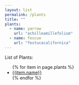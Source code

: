 ```yaml
---
layout: list                                                            
permalink: /plants
title: ""
plants:
  - name: yarrow
    url: "achilleamillefolium"
  - name: fescue
    url: "festucacalifornica"
---
```

List of Plants:

<ul>
	{% for item in page.plants %}
	<li><a href="/{{item.url}}">{{item.name}}</a></li>
	{% endfor %}
</ul>


